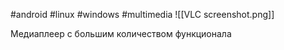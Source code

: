 #android #linux #windows #multimedia
![[VLC screenshot.png]]

Медиаплеер с большим количеством функционала